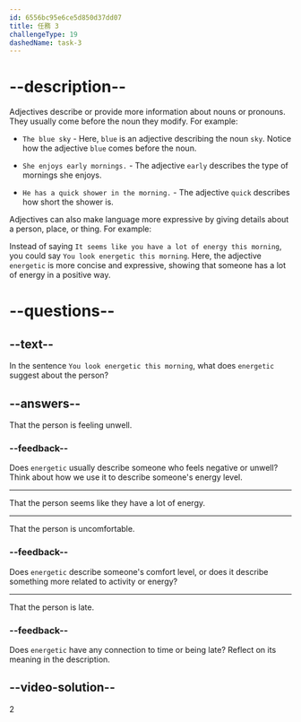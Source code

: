 ```yaml
---
id: 6556bc95e6ce5d850d37dd07
title: 任務 3
challengeType: 19
dashedName: task-3
---
```


# --description--

Adjectives describe or provide more information about nouns or pronouns. They usually come before the noun they modify. For example:

- `The blue sky` - Here, `blue` is an adjective describing the noun `sky`. Notice how the adjective `blue` comes before the noun.

- `She enjoys early mornings.` - The adjective `early` describes the type of mornings she enjoys.

- `He has a quick shower in the morning.` - The adjective `quick` describes how short the shower is.

Adjectives can also make language more expressive by giving details about a person, place, or thing. For example:

Instead of saying `It seems like you have a lot of energy this morning`, you could say `You look energetic this morning`. Here, the adjective `energetic` is more concise and expressive, showing that someone has a lot of energy in a positive way.

# --questions--

## --text--

In the sentence `You look energetic this morning`, what does `energetic` suggest about the person?

## --answers--

That the person is feeling unwell.

### --feedback--

Does `energetic` usually describe someone who feels negative or unwell? Think about how we use it to describe someone's energy level.

---

That the person seems like they have a lot of energy.

---

That the person is uncomfortable.

### --feedback--

Does `energetic` describe someone's comfort level, or does it describe something more related to activity or energy?

---

That the person is late.

### --feedback--

Does `energetic` have any connection to time or being late? Reflect on its meaning in the description.

## --video-solution--

2
